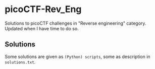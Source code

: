 # picoCTF-Rev_Eng

Solutions to picoCTF challenges in "Reverse engineering" category. Updated when I have time to do so.

## Solutions

Some solutions are given as ``(Python) scripts``, some as description in ``solutions.txt``. 